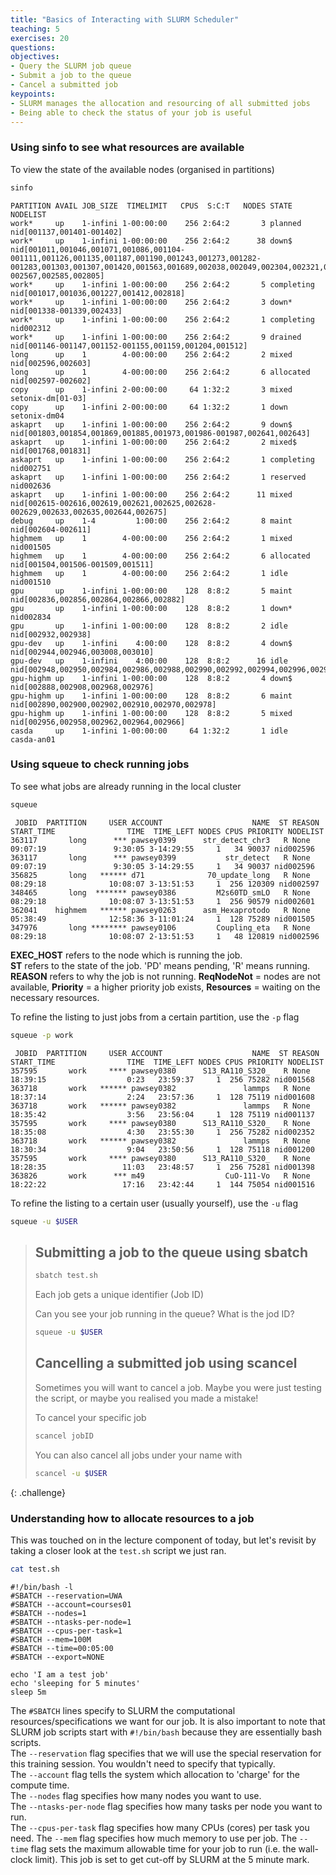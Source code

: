 ```yaml
---
title: "Basics of Interacting with SLURM Scheduler"
teaching: 5
exercises: 20
questions:
objectives:
- Query the SLURM job queue
- Submit a job to the queue
- Cancel a submitted job
keypoints:
- SLURM manages the allocation and resourcing of all submitted jobs
- Being able to check the status of your job is useful
---
```


### Using sinfo to see what resources are available
To view the state of the available nodes (organised in partitions)
```bash
sinfo
```

```output
PARTITION AVAIL JOB_SIZE  TIMELIMIT   CPUS  S:C:T   NODES STATE      NODELIST
work*     up    1-infini 1-00:00:00    256 2:64:2       3 planned    nid[001137,001401-001402]
work*     up    1-infini 1-00:00:00    256 2:64:2      38 down$      nid[001011,001046,001071,001086,001104-001111,001126,001135,001187,001190,001243,001273,001282-001283,001303,001307,001420,001563,001689,002038,002049,002304,002321,002348,002442,002562,002564-002567,002585,002805]
work*     up    1-infini 1-00:00:00    256 2:64:2       5 completing nid[001017,001036,001227,001412,002818]
work*     up    1-infini 1-00:00:00    256 2:64:2       3 down*      nid[001338-001339,002433]
work*     up    1-infini 1-00:00:00    256 2:64:2       1 completing nid002312
work*     up    1-infini 1-00:00:00    256 2:64:2       9 drained    nid[001146-001147,001152-001155,001159,001204,001512]
long      up    1        4-00:00:00    256 2:64:2       2 mixed      nid[002596,002603]
long      up    1        4-00:00:00    256 2:64:2       6 allocated  nid[002597-002602]
copy      up    1-infini 2-00:00:00     64 1:32:2       3 mixed      setonix-dm[01-03]
copy      up    1-infini 2-00:00:00     64 1:32:2       1 down       setonix-dm04
askaprt   up    1-infini 1-00:00:00    256 2:64:2       9 down$      nid[001803,001854,001869,001885,001973,001986-001987,002641,002643]
askaprt   up    1-infini 1-00:00:00    256 2:64:2       2 mixed$     nid[001768,001831]
askaprt   up    1-infini 1-00:00:00    256 2:64:2       1 completing nid002751
askaprt   up    1-infini 1-00:00:00    256 2:64:2       1 reserved   nid002636
askaprt   up    1-infini 1-00:00:00    256 2:64:2      11 mixed      nid[002615-002616,002619,002621,002625,002628-002629,002633,002635,002644,002675]
debug     up    1-4         1:00:00    256 2:64:2       8 maint      nid[002604-002611]
highmem   up    1        4-00:00:00    256 2:64:2       1 mixed      nid001505
highmem   up    1        4-00:00:00    256 2:64:2       6 allocated  nid[001504,001506-001509,001511]
highmem   up    1        4-00:00:00    256 2:64:2       1 idle       nid001510
gpu       up    1-infini 1-00:00:00    128  8:8:2       5 maint      nid[002836,002856,002864,002866,002882]
gpu       up    1-infini 1-00:00:00    128  8:8:2       1 down*      nid002834
gpu       up    1-infini 1-00:00:00    128  8:8:2       2 idle       nid[002932,002938]
gpu-dev   up    1-infini    4:00:00    128  8:8:2       4 down$      nid[002944,002946,003008,003010]
gpu-dev   up    1-infini    4:00:00    128  8:8:2      16 idle       nid[002948,002950,002984,002986,002988,002990,002992,002994,002996,002998,003000,003002,003004,003006,003012,003014]
gpu-highm up    1-infini 1-00:00:00    128  8:8:2       4 down$      nid[002888,002908,002968,002976]
gpu-highm up    1-infini 1-00:00:00    128  8:8:2       6 maint      nid[002890,002900,002902,002910,002970,002978]
gpu-highm up    1-infini 1-00:00:00    128  8:8:2       5 mixed      nid[002956,002958,002962,002964,002966]
casda     up    1-infini 1-00:00:00     64 1:32:2       1 idle       casda-an01
```


### Using squeue to check running jobs
To see what jobs are already running in the local cluster
```bash
squeue
```

```output
 JOBID  PARTITION     USER ACCOUNT                    NAME  ST REASON    START_TIME                TIME  TIME_LEFT NODES CPUS PRIORITY NODELIST
363117       long      *** pawsey0399      str_detect_chr3   R None      09:07:19               9:30:05 3-14:29:55     1   34 90037 nid002596
363117       long      *** pawsey0399           str_detect   R None      09:07:19               9:30:05 3-14:29:55     1   34 90037 nid002596
356825       long   ****** d71              70_update_long   R None      08:29:18              10:08:07 3-13:51:53     1  256 120309 nid002597
348465       long  ******* pawsey0386         M2s60TD_smLO   R None      08:29:18              10:08:07 3-13:51:53     1  256 90579 nid002601
362041    highmem   ****** pawsey0263      asm_Hexaprotodo   R None      05:38:49              12:58:36 3-11:01:24     1  128 75289 nid001505
347976       long ******** pawsey0106         Coupling_eta   R None      08:29:18              10:08:07 2-13:51:53     1   48 120819 nid002596
```
**EXEC_HOST** refers to the node which is running the job.  
**ST** refers to the state of the job. 'PD' means pending, 'R' means running.  
**REASON** refers to why the job is not running. **ReqNodeNot** = nodes are not available, **Priority** = a higher priority job exists, **Resources** = waiting on the necessary resources.  

To refine the listing to just jobs from a certain partition, use the `-p` flag
```bash
squeue -p work
```
```output
 JOBID  PARTITION     USER ACCOUNT                    NAME  ST REASON    START_TIME                TIME  TIME_LEFT NODES CPUS PRIORITY NODELIST
357595       work     **** pawsey0380      S13_RA110_S320_   R None      18:39:15                  0:23   23:59:37     1  256 75282 nid001568
363718       work   ****** pawsey0382               lammps   R None      18:37:14                  2:24   23:57:36     1  128 75119 nid001608
363718       work   ****** pawsey0382               lammps   R None      18:35:42                  3:56   23:56:04     1  128 75119 nid001137
357595       work     **** pawsey0380      S13_RA110_S320_   R None      18:35:08                  4:30   23:55:30     1  256 75282 nid002352
363718       work   ****** pawsey0382               lammps   R None      18:30:34                  9:04   23:50:56     1  128 75118 nid001200
357595       work     **** pawsey0380      S13_RA110_S320_   R None      18:28:35                 11:03   23:48:57     1  256 75281 nid001398
363826       work      *** m49                  CuO-111-Vo   R None      18:22:22                 17:16   23:42:44     1  144 75054 nid001516

```

To refine the listing to a certain user (usually yourself), use the `-u` flag
```bash
squeue -u $USER
```

> ## Submitting a job to the queue using sbatch
> ```bash
> sbatch test.sh
> ```
>
> Each job gets a unique identifier (Job ID)
>
> Can you see your job running in the queue? What is the jod ID?
> ```bash
> squeue -u $USER
> ```
>
> ## Cancelling a submitted job using scancel
> Sometimes you will want to cancel a job. Maybe you were just testing the script, or maybe you realised you made a mistake! 
>
> To cancel your specific job
> ```bash
> scancel jobID
> ```
>
> You can also cancel all jobs under your name with 
> ```bash
> scancel -u $USER
> ```
{: .challenge}

### Understanding how to allocate resources to a job
This was touched on in the lecture component of today, but let's revisit by taking a closer look at the `test.sh` script we just ran. 
```bash
cat test.sh
```

```output
#!/bin/bash -l
#SBATCH --reservation=UWA
#SBATCH --account=courses01
#SBATCH --nodes=1
#SBATCH --ntasks-per-node=1
#SBATCH --cpus-per-task=1
#SBATCH --mem=100M
#SBATCH --time=00:05:00
#SBATCH --export=NONE

echo 'I am a test job'
echo 'sleeping for 5 minutes'
sleep 5m
```

The `#SBATCH` lines specify to SLURM the computational resources/specifications we want for our job. It is also important to note that SLURM job scripts start with `#!/bin/bash` because they are essentially bash scripts.  
The `--reservation` flag specifies that we will use the special reservation for this training session. You wouldn't need to specify that typically.  
The `--account` flag tells the system which allocation to 'charge' for the compute time.  
The `--nodes` flag specifies how many nodes you want to use.  
The `--ntasks-per-node` flag specifies how many tasks per node you want to run.  
The `--cpus-per-task` flag specifies how many CPUs (cores) per task you need. 
The `--mem` flag specifies how much memory to use per job.
The `--time` flag sets the maximum allowable time for your job to run (i.e. the wall-clock limit). This job is set to get cut-off by SLURM at the 5 minute mark.  

